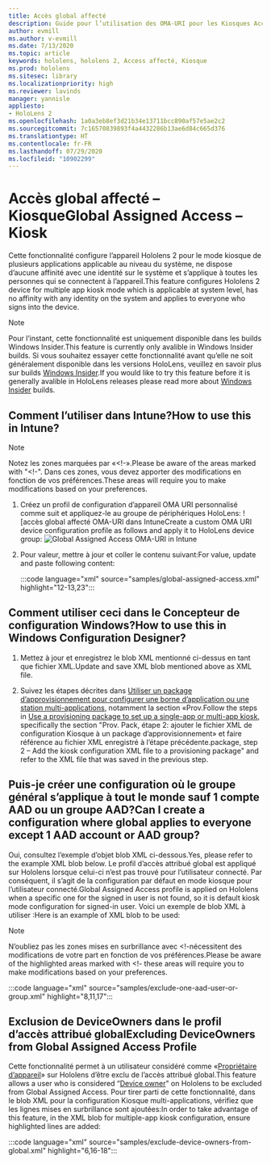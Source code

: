 ```yaml
---
title: Accès global affecté
description: Guide pour l’utilisation des OMA-URI pour les Kiosques Accès affecté
author: evmill
ms.author: v-evmill
ms.date: 7/13/2020
ms.topic: article
keywords: hololens, hololens 2, Access affecté, Kiosque
ms.prod: hololens
ms.sitesec: library
ms.localizationpriority: high
ms.reviewer: lavinds
manager: yannisle
appliesto:
- HoloLens 2
ms.openlocfilehash: 1a0a3eb8ef3d21b34e13711bcc890af57e5ae2c2
ms.sourcegitcommit: 7c16570839893f4a4432286b13ae6d84c665d376
ms.translationtype: HT
ms.contentlocale: fr-FR
ms.lasthandoff: 07/29/2020
ms.locfileid: "10902299"
---
```

# <span data-ttu-id="dd07f-104">Accès global affecté – Kiosque</span><span class="sxs-lookup"><span data-stu-id="dd07f-104">Global Assigned Access – Kiosk</span></span>

<span data-ttu-id="dd07f-105">Cette fonctionnalité configure l’appareil Hololens 2 pour le mode kiosque de plusieurs applications applicable au niveau du système, ne dispose d’aucune affinité avec une identité sur le système et s’applique à toutes les personnes qui se connectent à l’appareil.</span><span class="sxs-lookup"><span data-stu-id="dd07f-105">This feature configures Hololens 2 device for multiple app kiosk mode which is applicable at system level, has no affinity with any identity on the system and applies to everyone who signs into the device.</span></span> 

> [!NOTE]
> <span data-ttu-id="dd07f-106">Pour l’instant, cette fonctionnalité est uniquement disponible dans les builds Windows Insider.</span><span class="sxs-lookup"><span data-stu-id="dd07f-106">This feature is currently only avalible in Windows Insider builds.</span></span> <span data-ttu-id="dd07f-107">Si vous souhaitez essayer cette fonctionnalité avant qu’elle ne soit généralement disponible dans les versions HoloLens, veuillez en savoir plus sur builds [Windows Insider](hololens-insider.md).</span><span class="sxs-lookup"><span data-stu-id="dd07f-107">If you would like to try this feature before it is generally avalible in HoloLens releases please read more about [Windows Insider](hololens-insider.md) builds.</span></span>
 
## <span data-ttu-id="dd07f-108">Comment l’utiliser dans Intune?</span><span class="sxs-lookup"><span data-stu-id="dd07f-108">How to use this in Intune?</span></span> 

> [!NOTE]
> <span data-ttu-id="dd07f-109">Notez les zones marquées par «<!-».</span><span class="sxs-lookup"><span data-stu-id="dd07f-109">Please be aware of the areas marked with "<!-".</span></span> <span data-ttu-id="dd07f-110">Dans ces zones, vous devez apporter des modifications en fonction de vos préférences.</span><span class="sxs-lookup"><span data-stu-id="dd07f-110">These areas will require you to make modifications based on your preferences.</span></span> 

1.  <span data-ttu-id="dd07f-111">Créez un profil de configuration d’appareil OMA URI personnalisé comme suit et appliquez-le au groupe de périphériques HoloLens: ![accès global affecté OMA-URI dans Intune</span><span class="sxs-lookup"><span data-stu-id="dd07f-111">Create a custom OMA URI device configuration profile as follows and apply it to HoloLens device group: ![Global Assigned Access OMA-URI in Intune</span></span>](images/global-assigned-access-omauri.png)

2.  <span data-ttu-id="dd07f-112">Pour valeur, mettre à jour et coller le contenu suivant:</span><span class="sxs-lookup"><span data-stu-id="dd07f-112">For value, update and paste following content:</span></span> 

    :::code language="xml" source="samples/global-assigned-access.xml" highlight="12-13,23":::

## <span data-ttu-id="dd07f-113">Comment utiliser ceci dans le Concepteur de configuration Windows?</span><span class="sxs-lookup"><span data-stu-id="dd07f-113">How to use this in Windows Configuration Designer?</span></span> 
 
1.  <span data-ttu-id="dd07f-114">Mettez à jour et enregistrez le blob XML mentionné ci-dessus en tant que fichier XML.</span><span class="sxs-lookup"><span data-stu-id="dd07f-114">Update and save XML blob mentioned above as XML file.</span></span> 

2.  <span data-ttu-id="dd07f-115">Suivez les étapes décrites dans [Utiliser un package d’approvisionnement pour configurer une borne d’application ou une station multi-applications](https://docs.microsoft.com/hololens/hololens-kiosk#use-a-provisioning-package-to-set-up-a-single-app-or-multi-app-kiosk), notamment la section «Prov.</span><span class="sxs-lookup"><span data-stu-id="dd07f-115">Follow the steps in [Use a provisioning package to set up a single-app or multi-app kiosk](https://docs.microsoft.com/hololens/hololens-kiosk#use-a-provisioning-package-to-set-up-a-single-app-or-multi-app-kiosk), specifically the section "Prov.</span></span> <span data-ttu-id="dd07f-116">Pack, étape 2: ajouter le fichier XML de configuration Kiosque à un package d’approvisionnement» et faire référence au fichier XML enregistré à l’étape précédente.</span><span class="sxs-lookup"><span data-stu-id="dd07f-116">package, step 2 – Add the kiosk configuration XML file to a provisioning package" and refer to the XML file that was saved in the previous step.</span></span> 

## <span data-ttu-id="dd07f-117">Puis-je créer une configuration où le groupe général s’applique à tout le monde sauf 1 compte AAD ou un groupe AAD?</span><span class="sxs-lookup"><span data-stu-id="dd07f-117">Can I create a configuration where global applies to everyone except 1 AAD account or AAD group?</span></span> 

<span data-ttu-id="dd07f-118">Oui, consultez l’exemple d’objet blob XML ci-dessous.</span><span class="sxs-lookup"><span data-stu-id="dd07f-118">Yes, please refer to the example XML blob below.</span></span> <span data-ttu-id="dd07f-119">Le profil d’accès attribué global est appliqué sur Hololens lorsque celui-ci n’est pas trouvé pour l’utilisateur connecté. Par conséquent, il s’agit de la configuration par défaut en mode kiosque pour l’utilisateur connecté.</span><span class="sxs-lookup"><span data-stu-id="dd07f-119">Global Assigned Access profile is applied on Hololens when a specific one for the signed in user is not found, so it is default kiosk mode configuration for signed-in user.</span></span> <span data-ttu-id="dd07f-120">Voici un exemple de blob XML à utiliser :</span><span class="sxs-lookup"><span data-stu-id="dd07f-120">Here is an example of XML blob to be used:</span></span> 

> [!NOTE]
> <span data-ttu-id="dd07f-121">N’oubliez pas les zones mises en surbrillance avec <!-nécessitent des modifications de votre part en fonction de vos préférences.</span><span class="sxs-lookup"><span data-stu-id="dd07f-121">Please be aware of the highlighted areas marked with <!-  these areas will require you to make modifications based on your preferences.</span></span> 

 :::code language="xml" source="samples/exclude-one-aad-user-or-group.xml" highlight="8,11,17":::

## <span data-ttu-id="dd07f-122">Exclusion de DeviceOwners dans le profil d’accès attribué global</span><span class="sxs-lookup"><span data-stu-id="dd07f-122">Excluding DeviceOwners from Global Assigned Access Profile</span></span>

<span data-ttu-id="dd07f-123">Cette fonctionnalité permet à un utilisateur considéré comme «[Propriétaire d’appareil](security-adminless-os.md)» sur Hololens d’être exclu de l’accès attribué global.</span><span class="sxs-lookup"><span data-stu-id="dd07f-123">This feature allows a user who is considered “[Device owner](security-adminless-os.md)" on Hololens to be excluded from Global Assigned Access.</span></span> <span data-ttu-id="dd07f-124">Pour tirer parti de cette fonctionnalité, dans le blob XML pour la configuration Kiosque multi-applications, vérifiez que les lignes mises en surbrillance sont ajoutées:</span><span class="sxs-lookup"><span data-stu-id="dd07f-124">In order to take advantage of this feature, in the XML blob for multiple-app kiosk configuration, ensure highlighted lines are added:</span></span> 

 :::code language="xml" source="samples/exclude-device-owners-from-global.xml" highlight="6,16-18":::
 
